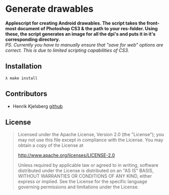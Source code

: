 # Generate drawables

__Applescript for creating Android drawables. The script takes the front-most
document of Photoshop CS3 & the path to your res-folder. Using these, the
script generates an image for all the dpi's and puts it in it's corresponding
directory.__  
_PS. Currently you have to manually ensure that "save for web" options are
correct. This is due to limited scripting capabilities of CS3._


## Installation

    λ make install


## Contributors

* Henrik Kjelsberg [github](http://github.com/hkjels/)


## License

> Licensed under the Apache License, Version 2.0 (the "License"); you may not
> use this file except in compliance with the License. You may obtain a copy of
> the License at
>
> http://www.apache.org/licenses/LICENSE-2.0
>
> Unless required by applicable law or agreed to in writing, software
> distributed under the License is distributed on an "AS IS" BASIS, WITHOUT
> WARRANTIES OR CONDITIONS OF ANY KIND, either express or implied. See the
> License for the specific language governing permissions and limitations under
> the License.
